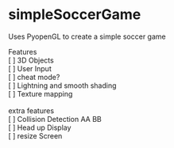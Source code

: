 # simpleSoccerGame
Uses PyopenGL to create a simple soccer game


Features <br>
    [ ] 3D Objects <br>
    [ ] User Input <br>
    [ ] cheat mode? <br>
    [ ] Lightning and smooth shading <br>
    [ ] Texture mapping <br>  
    extra features <br>
        [ ] Collision Detection AA BB <br>
        [ ] Head up Display <br>
        [ ] resize Screen <br>